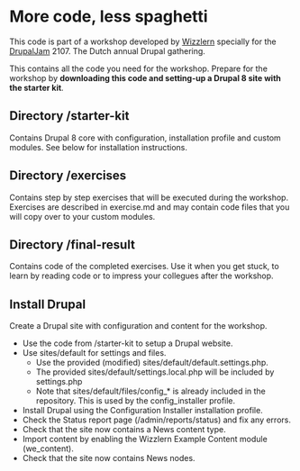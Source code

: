 # More code, less spaghetti

This code is part of a workshop developed by [Wizzlern](https://wizzlern.nl) specially for the [DrupalJam](https://drupaljam.nl) 2107. The Dutch annual Drupal gathering.

This contains all the code you need for the workshop. 
Prepare for the workshop by **downloading this code and setting-up a Drupal 8 site with the starter kit**.

## Directory /starter-kit

Contains Drupal 8 core with configuration, installation profile and custom modules. See below for installation instructions.

## Directory /exercises

Contains step by step exercises that will be executed during the workshop. Exercises are described in exercise.md and may contain code files that you will copy over to your custom modules.

## Directory /final-result

Contains code of the completed exercises. Use it when you get stuck, to learn by reading code or to impress your collegues after the workshop.

## Install Drupal
Create a Drupal site with configuration and content for the workshop.

- Use the code from /starter-kit to setup a Drupal website.
- Use sites/default for settings and files. 
  - Use the provided (modified) sites/default/default.settings.php.
  - The provided sites/default/settings.local.php will be included by settings.php
  - Note that sites/default/files/config_* is already included in the repository. This is used by the config_installer profile.
- Install Drupal using the Configuration Installer installation profile.
- Check the Status report page (/admin/reports/status) and fix any errors.
- Check that the site now contains a News content type.
- Import content by enabling the Wizzlern Example Content module (we_content).
- Check that the site now contains News nodes.
